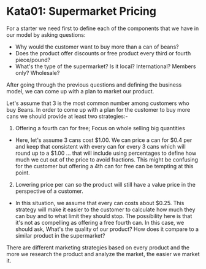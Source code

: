 # Kata01: Supermarket Pricing

For a starter we need first to define each of the components that we have in our model by asking questions:
- Why would the customer want to buy more than a can of beans?
- Does the product offer discounts or free product every third or fourth piece/pound?
- What's the type of the supermarket? Is it local? International? Members only? Wholesale?

After going through the previous questions and defining the business model, we can come up with a plan to market our product.

Let's assume that 3 is the most common number among customers who buy Beans. In order to come up with a plan for the customer to buy more cans we should provide at least two strategies:-

1. Offering a fourth can for free; Focus on whole selling big quantities
- Here, let's assume 3 cans cost $1.00. We can price a can for $0.4 per and keep that consistent with every can for every 3 cans which will round up to a $1.00 ... that will include using percentages to define how much we cut out of the price to avoid fractions. This might be confusing for the customer but offering a 4th can for free can be tempting at this point.

2. Lowering price per can so the product will still have a value price in the perspective of a customer.
- In this situation, we assume that every can costs about $0.25. This strategy will make it easier to the customer to calculate how much they can buy and to what limit they should stop. The possibility here is that it's not as compelling as offering a free fourth can. In this case, we should ask, What's the quality of our product? How does it compare to a similar product in the supermarket?

There are different marketing strategies based on every product and the more we research the product and analyze the market, the easier we market it.
